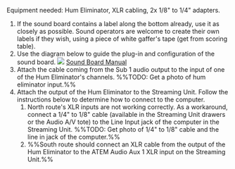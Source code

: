 Equipment needed: Hum Eliminator, XLR cabling, 2x 1/8" to 1/4" adapters.
1. If the sound board contains a label along the bottom already, use it as closely as possible. Sound operators are welcome to create their own labels if they wish, using a piece of white gaffer's tape (get from scoring table).
2. Use the diagram below to guide the plug-in and configuration of the sound board.
![](FRC%20AV%20Equipment%20Setup.png)
[Sound Board Manual](https://mediadl.musictribe.com/media/sys_master/he4/hd3/8849525276702.pdf)
3. Attach the cable coming from the Sub 1 audio output to the input of one of the Hum Eliminator's channels.
	%%TODO: Get a photo of hum eliminator input.%%
4. Attach the output of the Hum Eliminator to the Streaming Unit. Follow the instructions below to determine how to connect to the computer.
	1. North route's XLR inputs are not working correctly. As a workaround, connect a 1/4" to 1/8" cable (available in the Streaming Unit drawers or the Audio A/V tote) to the Line Input jack of the computer in the Streaming Unit.
		%%TODO: Get photo of 1/4" to 1/8" cable and the line in jack of the computer.%%
	2. %%South route should connect an XLR cable from the output of the Hum Eliminator to the ATEM Audio Aux 1 XLR input on the Streaming Unit.%%